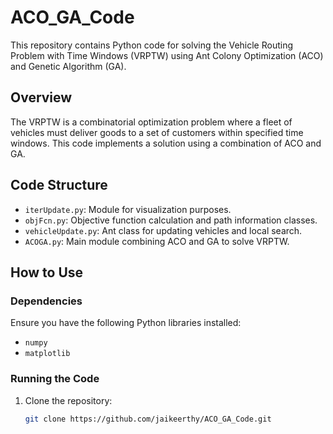 # ACO_GA_Code

This repository contains Python code for solving the Vehicle Routing Problem with Time Windows (VRPTW) using Ant Colony Optimization (ACO) and Genetic Algorithm (GA).

## Overview

The VRPTW is a combinatorial optimization problem where a fleet of vehicles must deliver goods to a set of customers within specified time windows. This code implements a solution using a combination of ACO and GA.

## Code Structure

- `iterUpdate.py`: Module for visualization purposes.
- `objFcn.py`: Objective function calculation and path information classes.
- `vehicleUpdate.py`: Ant class for updating vehicles and local search.
- `ACOGA.py`: Main module combining ACO and GA to solve VRPTW.

## How to Use

### Dependencies

Ensure you have the following Python libraries installed:

- `numpy`
- `matplotlib`

### Running the Code

1. Clone the repository:

   ```bash
   git clone https://github.com/jaikeerthy/ACO_GA_Code.git
